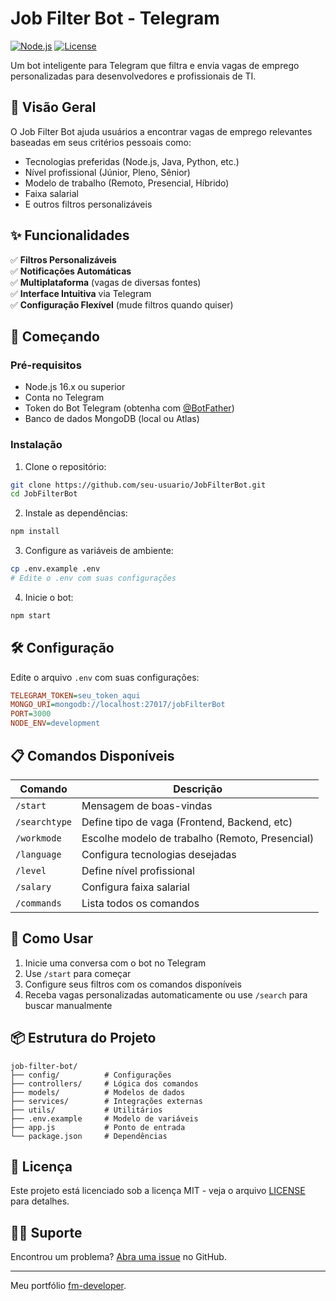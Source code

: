 # Job Filter Bot - Telegram

[![Node.js](https://img.shields.io/badge/Node.js-16.x-green)](https://nodejs.org/)
[![License](https://img.shields.io/badge/License-MIT-blue)](https://opensource.org/licenses/MIT)

Um bot inteligente para Telegram que filtra e envia vagas de emprego personalizadas para desenvolvedores e profissionais de TI.

## 📌 Visão Geral

O Job Filter Bot ajuda usuários a encontrar vagas de emprego relevantes baseadas em seus critérios pessoais como:
- Tecnologias preferidas (Node.js, Java, Python, etc.)
- Nível profissional (Júnior, Pleno, Sênior)
- Modelo de trabalho (Remoto, Presencial, Híbrido)
- Faixa salarial
- E outros filtros personalizáveis

## ✨ Funcionalidades

✅ **Filtros Personalizáveis**  
✅ **Notificações Automáticas**  
✅ **Multiplataforma** (vagas de diversas fontes)  
✅ **Interface Intuitiva** via Telegram  
✅ **Configuração Flexível** (mude filtros quando quiser)  

## 🚀 Começando

### Pré-requisitos

- Node.js 16.x ou superior
- Conta no Telegram
- Token do Bot Telegram (obtenha com [@BotFather](https://t.me/BotFather))
- Banco de dados MongoDB (local ou Atlas)

### Instalação

1. Clone o repositório:
```bash
git clone https://github.com/seu-usuario/JobFilterBot.git
cd JobFilterBot
```

2. Instale as dependências:
```bash
npm install
```

3. Configure as variáveis de ambiente:
```bash
cp .env.example .env
# Edite o .env com suas configurações
```

4. Inicie o bot:
```bash
npm start
```

## 🛠 Configuração

Edite o arquivo `.env` com suas configurações:

```ini
TELEGRAM_TOKEN=seu_token_aqui
MONGO_URI=mongodb://localhost:27017/jobFilterBot
PORT=3000
NODE_ENV=development
```

## 📋 Comandos Disponíveis

| Comando | Descrição |
|---------|-----------|
| `/start` | Mensagem de boas-vindas |
| `/searchtype` | Define tipo de vaga (Frontend, Backend, etc) |
| `/workmode` | Escolhe modelo de trabalho (Remoto, Presencial) |
| `/language` | Configura tecnologias desejadas |
| `/level` | Define nível profissional |
| `/salary` | Configura faixa salarial |
| `/commands` | Lista todos os comandos |

## 🤖 Como Usar

1. Inicie uma conversa com o bot no Telegram
2. Use `/start` para começar
3. Configure seus filtros com os comandos disponíveis
4. Receba vagas personalizadas automaticamente ou use `/search` para buscar manualmente

## 📦 Estrutura do Projeto

```
job-filter-bot/
├── config/          # Configurações
├── controllers/     # Lógica dos comandos
├── models/          # Modelos de dados
├── services/        # Integrações externas
├── utils/           # Utilitários
├── .env.example     # Modelo de variáveis
├── app.js           # Ponto de entrada
└── package.json     # Dependências
```

## 📄 Licença

Este projeto está licenciado sob a licença MIT - veja o arquivo [LICENSE](LICENSE) para detalhes.

## 🙋‍♂️ Suporte

Encontrou um problema? [Abra uma issue](https://github.com/seu-usuario/job-filter-bot/issues) no GitHub.

---

Meu portfólio [fm-developer](https://fm-developer.netlify.app/).
